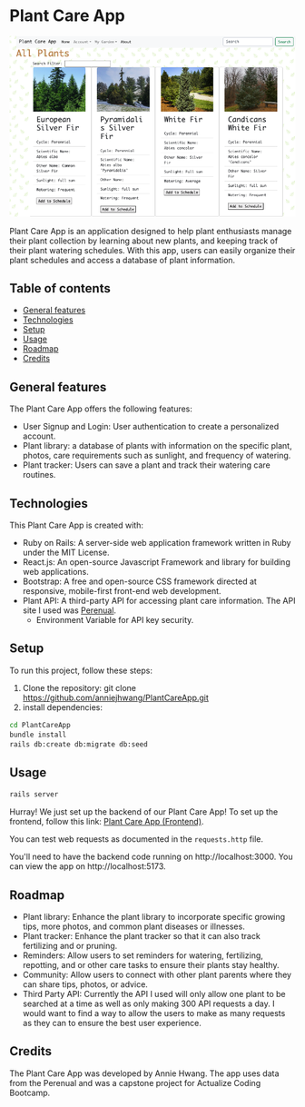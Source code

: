 # Plant Care App

![Demo Photo](/screenshot.png?raw=true "Optional Title")

Plant Care App is an application designed to help plant enthusiasts manage their plant collection by learning about new plants, and keeping track of their plant watering schedules. With this app, users can easily organize their plant schedules and access a database of plant information.

## Table of contents

- [General features](#general-info)
- [Technologies](#technologies)
- [Setup](#setup)
- [Usage](#usage)
- [Roadmap](#roadmap)
- [Credits](#credits)

## General features

The Plant Care App offers the following features:

- User Signup and Login: User authentication to create a personalized account.
- Plant library: a database of plants with information on the specific plant, photos, care requirements such as sunlight, and frequency of watering.
- Plant tracker: Users can save a plant and track their watering care routines.

## Technologies

This Plant Care App is created with:

- Ruby on Rails: A server-side web application framework written in Ruby under the MIT License.
- React.js: An open-source Javascript Framework and library for building web applications.
- Bootstrap: A free and open-source CSS framework directed at responsive, mobile-first front-end web development.
- Plant API: A third-party API for accessing plant care information. The API site I used was [Perenual](https://perenual.com/docs/api).
  - Environment Variable for API key security.

## Setup

To run this project, follow these steps:

1. Clone the repository: git clone https://github.com/anniejhwang/PlantCareApp.git
2. install dependencies:

```bash
cd PlantCareApp
bundle install
rails db:create db:migrate db:seed
```

## Usage

```bash
rails server
```

Hurray! We just set up the backend of our Plant Care App! To set up the frontend, follow this link: [Plant Care App (Frontend)](https://github.com/anniejhwang/PlantCareAppFrontend).

You can test web requests as documented in the `requests.http` file.

You'll need to have the backend code running on http://localhost:3000.
You can view the app on http://localhost:5173.

## Roadmap

- Plant library: Enhance the plant library to incorporate specific growing tips, more photos, and common plant diseases or illnesses.
- Plant tracker: Enhance the plant tracker so that it can also track fertilizing and or pruning.
- Reminders: Allow users to set reminders for watering, fertilizing, repotting, and or other care tasks to ensure their plants stay healthy.
- Community: Allow users to connect with other plant parents where they can share tips, photos, or advice.
- Third Party API: Currently the API I used will only allow one plant to be searched at a time as well as only making 300 API requests a day. I would want to find a way to allow the users to make as many requests as they can to ensure the best user experience.

## Credits

The Plant Care App was developed by Annie Hwang. The app uses data from the Perenual and was a capstone project for Actualize Coding Bootcamp.

